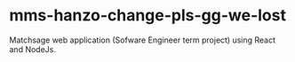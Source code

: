 # mms-hanzo-change-pls-gg-we-lost

Matchsage web application (Sofware Engineer term project) using React and NodeJs.
